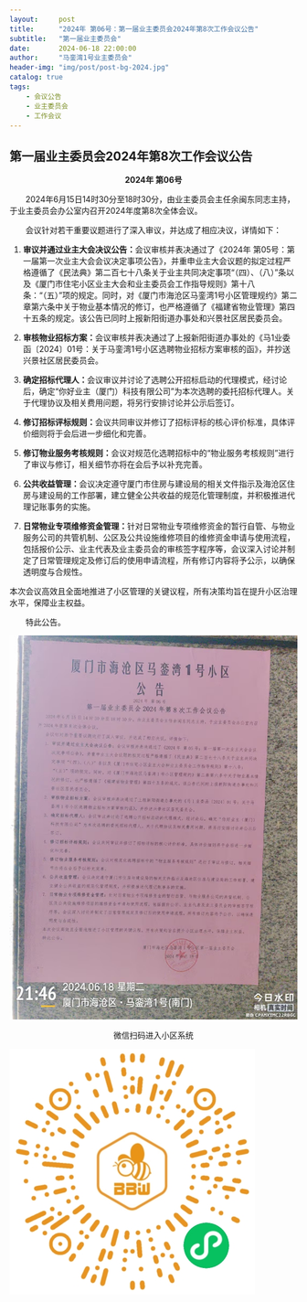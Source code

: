 ```yaml
---
layout:     post
title:      "2024年 第06号：第一届业主委员会2024年第8次工作会议公告"
subtitle:   "第一届业主委员会"
date:       2024-06-18 22:00:00
author:     "马銮湾1号业主委员会"
header-img: "img/post/post-bg-2024.jpg"
catalog: true
tags:
    - 会议公告
    - 业主委员会
    - 工作会议
---
```




## 第一届业主委员会2024年第8次工作会议公告

<center><strong>2024年 第06号</strong></center>

&emsp;&emsp;2024年6月15日14时30分至18时30分，由业主委员会主任余闽东同志主持，于业主委员会办公室内召开2024年度第8次全体会议。

&emsp;&emsp;会议针对若干重要议题进行了深入审议，并达成了相应决议，详情如下：

1.	<strong>审议并通过业主大会决议公告：</strong>会议审核并表决通过了《2024年 第05号：第一届第一次业主大会会议决定事项公告》，并重申业主大会议题的拟定过程严格遵循了《民法典》第二百七十八条关于业主共同决定事项“（四）、（八）”条以及《厦门市住宅小区业主大会和业主委员会工作指导规则》第十八条：“（五）”项的规定。同时，对《厦门市海沧区马銮湾1号小区管理规约》第二章第六条中关于物业基本情况的修订，也严格遵循了《福建省物业管理》第四十五条的规定。该公告已同时上报新阳街道办事处和兴景社区居民委员会。

2.	<strong>审核物业招标方案：</strong>会议审核并表决通过了上报新阳街道办事处的《马1业委函〔2024〕01号：关于马銮湾1号小区选聘物业招标方案审核的函》，并抄送兴景社区居民委员会。

3.	<strong>确定招标代理人：</strong>会议审议并讨论了选聘公开招标启动的代理模式，经讨论后，确定“你好业主（厦门）科技有限公司”为本次选聘的委托招标代理人。关于代理协议及相关费用问题，将另行安排讨论并公示后签订。

4.	<strong>修订招标评标规则：</strong>会议共同审议并修订了招标评标的核心评价标准，具体评价细则将于会后进一步细化和完善。

5.	<strong>修订物业服务考核规则：</strong>会议对规范化选聘招标中的“物业服务考核规则”进行了审议与修订，相关细节亦将在会后予以补充完善。

6.	<strong>公共收益管理：</strong>会议决定遵守厦门市住房与建设局的相关文件指示及海沧区住房与建设局的工作部署，建立健全公共收益的规范化管理制度，并积极推进代理记账事务的实施。

7.	<strong>日常物业专项维修资金管理：</strong>针对日常物业专项维修资金的暂行自管、与物业服务公司的共管机制、公区及公共设施维修项目的维修资金申请与使用流程，包括报价公示、业主代表及业主委员会的审核签字程序等，会议深入讨论并制定了日常管理规定及修订后的使用申请流程，所有修订内容将予公示，以确保透明度与合规性。

本次会议高效且全面地推进了小区管理的关键议程，所有决策均旨在提升小区治理水平，保障业主权益。

&emsp;&emsp;特此公告。


![](\img\in-post\2024-6-18-公告实景.jpg)


<center>微信扫码进入小区系统</center>

![](\img\in-post\蜂窝智家.jpg)
